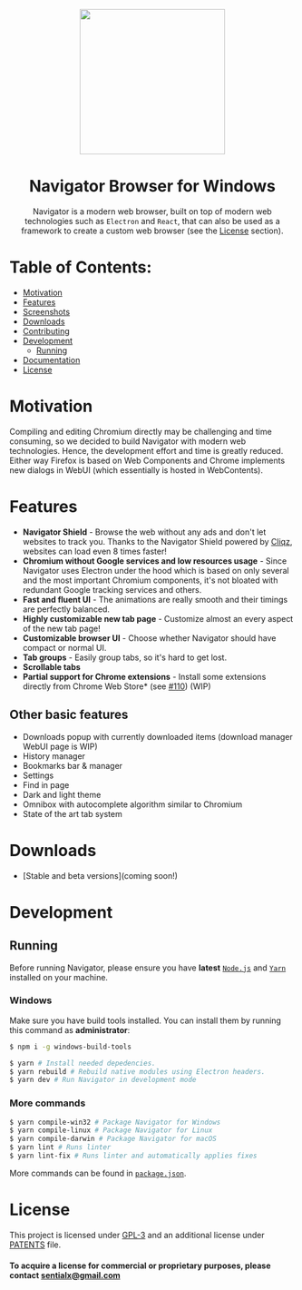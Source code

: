 <p align="center">
  <a href="https://intranic.org"><img src="static/icons/icon.png" width="256"></a>
</p>

<div align="center">
  <h1>Navigator Browser for Windows</h1>

Navigator is a modern web browser, built on top of modern web technologies such as `Electron` and `React`, that can also be used as a framework to create a custom web browser (see the [License](#license) section).

</div>

# Table of Contents:
- [Motivation](#motivation)
- [Features](#features)
- [Screenshots](#screenshots)
- [Downloads](#downloads)
- [Contributing](#contributing)
- [Development](#development)
  - [Running](#running)
- [Documentation](#documentation)
- [License](#license)

# Motivation

Compiling and editing Chromium directly may be challenging and time consuming, so we decided to build Navigator with modern web technologies. Hence, the development effort and time is greatly reduced. Either way Firefox is based on Web Components and Chrome implements new dialogs in WebUI (which essentially is hosted in WebContents).

# Features

- **Navigator Shield** - Browse the web without any ads and don't let websites to track you. Thanks to the Navigator Shield powered by [Cliqz](https://github.com/cliqz-oss/adblocker), websites can load even 8 times faster!
- **Chromium without Google services and low resources usage** - Since Navigator uses Electron under the hood which is based on only several and the most important Chromium components, it's not bloated with redundant Google tracking services and others.
- **Fast and fluent UI** - The animations are really smooth and their timings are perfectly balanced.
- **Highly customizable new tab page** - Customize almost an every aspect of the new tab page!
- **Customizable browser UI** - Choose whether Navigator should have compact or normal UI.
- **Tab groups** - Easily group tabs, so it's hard to get lost.
- **Scrollable tabs**
- **Partial support for Chrome extensions** - Install some extensions directly from Chrome Web Store\* (see [#110](https://github.com/Navigator/Navigator/issues/110)) (WIP)

## Other basic features

- Downloads popup with currently downloaded items (download manager WebUI page is WIP)
- History manager
- Bookmarks bar & manager
- Settings
- Find in page
- Dark and light theme
- Omnibox with autocomplete algorithm similar to Chromium
- State of the art tab system

# Downloads
- [Stable and beta versions](coming soon!)

# Development

## Running

Before running Navigator, please ensure you have **latest** [`Node.js`](https://nodejs.org/en/) and [`Yarn`](https://classic.yarnpkg.com/en/docs/install/#windows-stable) installed on your machine.

### Windows

Make sure you have build tools installed. You can install them by running this command as **administrator**:

```bash
$ npm i -g windows-build-tools
```

```bash
$ yarn # Install needed depedencies.
$ yarn rebuild # Rebuild native modules using Electron headers.
$ yarn dev # Run Navigator in development mode
```

### More commands

```bash
$ yarn compile-win32 # Package Navigator for Windows
$ yarn compile-linux # Package Navigator for Linux
$ yarn compile-darwin # Package Navigator for macOS
$ yarn lint # Runs linter
$ yarn lint-fix # Runs linter and automatically applies fixes
```

More commands can be found in [`package.json`](package.json).


# License

This project is licensed under [GPL-3](LICENSE) and an additional license under [PATENTS](PATENTS) file.

#### To acquire a license for commercial or proprietary purposes, please contact sentialx@gmail.com
